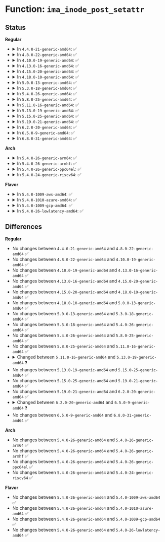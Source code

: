 # Function: <code>ima_inode_post_setattr</code>

## Status
<b>Regular</b>
<ul>
<li>
<details>
<summary>In <code>4.4.0-21-generic-amd64</code>: ✅</summary>

```c
void ima_inode_post_setattr(struct dentry * dentry)
```

```json
{
  "name": "ima_inode_post_setattr",
  "collision_type": "Unique Global",
  "inline_type": "No",
  "funcs": [
    {
      "addr": 18446744071582624000,
      "name": "ima_inode_post_setattr",
      "external": true,
      "loc": "security/integrity/ima/ima_appraise.c:315",
      "file": "security/integrity/ima/ima_appraise.c",
      "inline": "seen, unknown",
      "caller_inline": [],
      "caller_func": [
        "fs/attr.c:notify_change"
      ]
    }
  ],
  "symbols": [
    {
      "addr": 18446744071582624000,
      "name": "ima_inode_post_setattr",
      "section": ".text",
      "bind": "STB_GLOBAL",
      "size": 208
    }
  ]
}
```
</details>
</li>
<li>
<details>
<summary>In <code>4.8.0-22-generic-amd64</code>: ✅</summary>

```c
void ima_inode_post_setattr(struct dentry * dentry)
```

```json
{
  "name": "ima_inode_post_setattr",
  "collision_type": "Unique Global",
  "inline_type": "No",
  "funcs": [
    {
      "addr": 18446744071582873408,
      "name": "ima_inode_post_setattr",
      "external": true,
      "loc": "security/integrity/ima/ima_appraise.c:324",
      "file": "security/integrity/ima/ima_appraise.c",
      "inline": "seen, unknown",
      "caller_inline": [],
      "caller_func": [
        "fs/attr.c:notify_change"
      ]
    }
  ],
  "symbols": [
    {
      "addr": 18446744071582873408,
      "name": "ima_inode_post_setattr",
      "section": ".text",
      "bind": "STB_GLOBAL",
      "size": 210
    }
  ]
}
```
</details>
</li>
<li>
<details>
<summary>In <code>4.10.0-19-generic-amd64</code>: ✅</summary>

```c
void ima_inode_post_setattr(struct dentry * dentry)
```

```json
{
  "name": "ima_inode_post_setattr",
  "collision_type": "Unique Global",
  "inline_type": "No",
  "funcs": [
    {
      "addr": 18446744071582970912,
      "name": "ima_inode_post_setattr",
      "external": true,
      "loc": "security/integrity/ima/ima_appraise.c:324",
      "file": "security/integrity/ima/ima_appraise.c",
      "inline": "seen, unknown",
      "caller_inline": [],
      "caller_func": [
        "fs/attr.c:notify_change"
      ]
    }
  ],
  "symbols": [
    {
      "addr": 18446744071582970912,
      "name": "ima_inode_post_setattr",
      "section": ".text",
      "bind": "STB_GLOBAL",
      "size": 197
    }
  ]
}
```
</details>
</li>
<li>
<details>
<summary>In <code>4.13.0-16-generic-amd64</code>: ✅</summary>

```c
void ima_inode_post_setattr(struct dentry * dentry)
```

```json
{
  "name": "ima_inode_post_setattr",
  "collision_type": "Unique Global",
  "inline_type": "No",
  "funcs": [
    {
      "addr": 18446744071583021552,
      "name": "ima_inode_post_setattr",
      "external": true,
      "loc": "security/integrity/ima/ima_appraise.c:339",
      "file": "security/integrity/ima/ima_appraise.c",
      "inline": "seen, unknown",
      "caller_inline": [],
      "caller_func": [
        "fs/attr.c:notify_change"
      ]
    }
  ],
  "symbols": [
    {
      "addr": 18446744071583021552,
      "name": "ima_inode_post_setattr",
      "section": ".text",
      "bind": "STB_GLOBAL",
      "size": 198
    }
  ]
}
```
</details>
</li>
<li>
<details>
<summary>In <code>4.15.0-20-generic-amd64</code>: ✅</summary>

```c
void ima_inode_post_setattr(struct dentry * dentry)
```

```json
{
  "name": "ima_inode_post_setattr",
  "collision_type": "Unique Global",
  "inline_type": "No",
  "funcs": [
    {
      "addr": 18446744071583186624,
      "name": "ima_inode_post_setattr",
      "external": true,
      "loc": "security/integrity/ima/ima_appraise.c:343",
      "file": "security/integrity/ima/ima_appraise.c",
      "inline": "seen, unknown",
      "caller_inline": [],
      "caller_func": [
        "fs/attr.c:notify_change"
      ]
    }
  ],
  "symbols": [
    {
      "addr": 18446744071583186624,
      "name": "ima_inode_post_setattr",
      "section": ".text",
      "bind": "STB_GLOBAL",
      "size": 198
    }
  ]
}
```
</details>
</li>
<li>
<details>
<summary>In <code>4.18.0-10-generic-amd64</code>: ✅</summary>

```c
void ima_inode_post_setattr(struct dentry * dentry)
```

```json
{
  "name": "ima_inode_post_setattr",
  "collision_type": "Unique Global",
  "inline_type": "No",
  "funcs": [
    {
      "addr": 18446744071583393296,
      "name": "ima_inode_post_setattr",
      "external": true,
      "loc": "security/integrity/ima/ima_appraise.c:383",
      "file": "security/integrity/ima/ima_appraise.c",
      "inline": "seen, unknown",
      "caller_inline": [],
      "caller_func": [
        "fs/attr.c:notify_change"
      ]
    }
  ],
  "symbols": [
    {
      "addr": 18446744071583393296,
      "name": "ima_inode_post_setattr",
      "section": ".text",
      "bind": "STB_GLOBAL",
      "size": 144
    }
  ]
}
```
</details>
</li>
<li>
<details>
<summary>In <code>5.0.0-13-generic-amd64</code>: ✅</summary>

```c
void ima_inode_post_setattr(struct dentry * dentry)
```

```json
{
  "name": "ima_inode_post_setattr",
  "collision_type": "Unique Global",
  "inline_type": "No",
  "funcs": [
    {
      "addr": 18446744071583513216,
      "name": "ima_inode_post_setattr",
      "external": true,
      "loc": "security/integrity/ima/ima_appraise.c:393",
      "file": "security/integrity/ima/ima_appraise.c",
      "inline": "seen, unknown",
      "caller_inline": [],
      "caller_func": [
        "fs/attr.c:notify_change"
      ]
    }
  ],
  "symbols": [
    {
      "addr": 18446744071583513216,
      "name": "ima_inode_post_setattr",
      "section": ".text",
      "bind": "STB_GLOBAL",
      "size": 144
    }
  ]
}
```
</details>
</li>
<li>
<details>
<summary>In <code>5.3.0-18-generic-amd64</code>: ✅</summary>

```c
void ima_inode_post_setattr(struct dentry * dentry)
```

```json
{
  "name": "ima_inode_post_setattr",
  "collision_type": "Unique Global",
  "inline_type": "No",
  "funcs": [
    {
      "addr": 18446744071583700864,
      "name": "ima_inode_post_setattr",
      "external": true,
      "loc": "security/integrity/ima/ima_appraise.c:392",
      "file": "security/integrity/ima/ima_appraise.c",
      "inline": "seen, unknown",
      "caller_inline": [],
      "caller_func": [
        "fs/attr.c:notify_change"
      ]
    }
  ],
  "symbols": [
    {
      "addr": 18446744071583700864,
      "name": "ima_inode_post_setattr",
      "section": ".text",
      "bind": "STB_GLOBAL",
      "size": 140
    }
  ]
}
```
</details>
</li>
<li>
<details>
<summary>In <code>5.4.0-26-generic-amd64</code>: ✅</summary>

```c
void ima_inode_post_setattr(struct dentry * dentry)
```

```json
{
  "name": "ima_inode_post_setattr",
  "collision_type": "Unique Global",
  "inline_type": "No",
  "funcs": [
    {
      "addr": 18446744071583810080,
      "name": "ima_inode_post_setattr",
      "external": true,
      "loc": "security/integrity/ima/ima_appraise.c:489",
      "file": "security/integrity/ima/ima_appraise.c",
      "inline": "seen, unknown",
      "caller_inline": [],
      "caller_func": [
        "fs/attr.c:notify_change"
      ]
    }
  ],
  "symbols": [
    {
      "addr": 18446744071583810080,
      "name": "ima_inode_post_setattr",
      "section": ".text",
      "bind": "STB_GLOBAL",
      "size": 140
    }
  ]
}
```
</details>
</li>
<li>
<details>
<summary>In <code>5.8.0-25-generic-amd64</code>: ✅</summary>

```c
void ima_inode_post_setattr(struct dentry * dentry)
```

```json
{
  "name": "ima_inode_post_setattr",
  "collision_type": "Unique Global",
  "inline_type": "No",
  "funcs": [
    {
      "addr": 18446744071584204448,
      "name": "ima_inode_post_setattr",
      "external": true,
      "loc": "security/integrity/ima/ima_appraise.c:495",
      "file": "security/integrity/ima/ima_appraise.c",
      "inline": "seen, unknown",
      "caller_inline": [],
      "caller_func": [
        "fs/attr.c:notify_change"
      ]
    }
  ],
  "symbols": [
    {
      "addr": 18446744071584204448,
      "name": "ima_inode_post_setattr",
      "section": ".text",
      "bind": "STB_GLOBAL",
      "size": 237
    }
  ]
}
```
</details>
</li>
<li>
<details>
<summary>In <code>5.11.0-16-generic-amd64</code>: ✅</summary>

```c
void ima_inode_post_setattr(struct dentry * dentry)
```

```json
{
  "name": "ima_inode_post_setattr",
  "collision_type": "Unique Global",
  "inline_type": "No",
  "funcs": [
    {
      "addr": 18446744071584322832,
      "name": "ima_inode_post_setattr",
      "external": true,
      "loc": "security/integrity/ima/ima_appraise.c:511",
      "file": "security/integrity/ima/ima_appraise.c",
      "inline": "seen, unknown",
      "caller_inline": [],
      "caller_func": [
        "fs/attr.c:notify_change"
      ]
    }
  ],
  "symbols": [
    {
      "addr": 18446744071584322832,
      "name": "ima_inode_post_setattr",
      "section": ".text",
      "bind": "STB_GLOBAL",
      "size": 237
    }
  ]
}
```
</details>
</li>
<li>
<details>
<summary>In <code>5.13.0-19-generic-amd64</code>: ✅</summary>

```c
void ima_inode_post_setattr(struct user_namespace * mnt_userns, struct dentry * dentry)
```

```json
{
  "name": "ima_inode_post_setattr",
  "collision_type": "Unique Global",
  "inline_type": "No",
  "funcs": [
    {
      "addr": 18446744071584357392,
      "name": "ima_inode_post_setattr",
      "external": true,
      "loc": "security/integrity/ima/ima_appraise.c:514",
      "file": "security/integrity/ima/ima_appraise.c",
      "inline": "seen, unknown",
      "caller_inline": [],
      "caller_func": [
        "fs/attr.c:notify_change"
      ]
    }
  ],
  "symbols": [
    {
      "addr": 18446744071584357392,
      "name": "ima_inode_post_setattr",
      "section": ".text",
      "bind": "STB_GLOBAL",
      "size": 256
    }
  ]
}
```
</details>
</li>
<li>
<details>
<summary>In <code>5.15.0-25-generic-amd64</code>: ✅</summary>

```c
void ima_inode_post_setattr(struct user_namespace * mnt_userns, struct dentry * dentry)
```

```json
{
  "name": "ima_inode_post_setattr",
  "collision_type": "Unique Global",
  "inline_type": "No",
  "funcs": [
    {
      "addr": 18446744071584750032,
      "name": "ima_inode_post_setattr",
      "external": true,
      "loc": "security/integrity/ima/ima_appraise.c:526",
      "file": "security/integrity/ima/ima_appraise.c",
      "inline": "seen, unknown",
      "caller_inline": [],
      "caller_func": [
        "fs/attr.c:notify_change"
      ]
    }
  ],
  "symbols": [
    {
      "addr": 18446744071584750032,
      "name": "ima_inode_post_setattr",
      "section": ".text",
      "bind": "STB_GLOBAL",
      "size": 258
    }
  ]
}
```
</details>
</li>
<li>
<details>
<summary>In <code>5.19.0-21-generic-amd64</code>: ✅</summary>

```c
void ima_inode_post_setattr(struct user_namespace * mnt_userns, struct dentry * dentry)
```

```json
{
  "name": "ima_inode_post_setattr",
  "collision_type": "Unique Global",
  "inline_type": "No",
  "funcs": [
    {
      "addr": 18446744071585430944,
      "name": "ima_inode_post_setattr",
      "external": true,
      "loc": "security/integrity/ima/ima_appraise.c:634",
      "file": "security/integrity/ima/ima_appraise.c",
      "inline": "seen, unknown",
      "caller_inline": [],
      "caller_func": [
        "fs/attr.c:notify_change"
      ]
    }
  ],
  "symbols": [
    {
      "addr": 18446744071585430944,
      "name": "ima_inode_post_setattr",
      "section": ".text",
      "bind": "STB_GLOBAL",
      "size": 292
    }
  ]
}
```
</details>
</li>
<li>
<details>
<summary>In <code>6.2.0-20-generic-amd64</code>: ✅</summary>

```c
void ima_inode_post_setattr(struct user_namespace * mnt_userns, struct dentry * dentry)
```

```json
{
  "name": "ima_inode_post_setattr",
  "collision_type": "Unique Global",
  "inline_type": "No",
  "funcs": [
    {
      "addr": 18446744071586186736,
      "name": "ima_inode_post_setattr",
      "external": true,
      "loc": "security/integrity/ima/ima_appraise.c:634",
      "file": "security/integrity/ima/ima_appraise.c",
      "inline": "seen, unknown",
      "caller_inline": [],
      "caller_func": [
        "fs/attr.c:notify_change"
      ]
    }
  ],
  "symbols": [
    {
      "addr": 18446744071586186736,
      "name": "ima_inode_post_setattr",
      "section": ".text",
      "bind": "STB_GLOBAL",
      "size": 292
    }
  ]
}
```
</details>
</li>
<li>
<details>
<summary>In <code>6.5.0-9-generic-amd64</code>: ✅</summary>

```c
void ima_inode_post_setattr(struct mnt_idmap * idmap, struct dentry * dentry)
```

```json
{
  "name": "ima_inode_post_setattr",
  "collision_type": "Unique Global",
  "inline_type": "No",
  "funcs": [
    {
      "addr": 18446744071586424464,
      "name": "ima_inode_post_setattr",
      "external": true,
      "loc": "security/integrity/ima/ima_appraise.c:637",
      "file": "security/integrity/ima/ima_appraise.c",
      "inline": "seen, unknown",
      "caller_inline": [],
      "caller_func": [
        "fs/attr.c:notify_change"
      ]
    }
  ],
  "symbols": [
    {
      "addr": 18446744071586424464,
      "name": "ima_inode_post_setattr",
      "section": ".text",
      "bind": "STB_GLOBAL",
      "size": 292
    }
  ]
}
```
</details>
</li>
<li>
<details>
<summary>In <code>6.8.0-31-generic-amd64</code>: ✅</summary>

```c
void ima_inode_post_setattr(struct mnt_idmap * idmap, struct dentry * dentry)
```

```json
{
  "name": "ima_inode_post_setattr",
  "collision_type": "Unique Global",
  "inline_type": "No",
  "funcs": [
    {
      "addr": 18446744071586689488,
      "name": "ima_inode_post_setattr",
      "external": true,
      "loc": "security/integrity/ima/ima_appraise.c:638",
      "file": "security/integrity/ima/ima_appraise.c",
      "inline": "seen, unknown",
      "caller_inline": [],
      "caller_func": [
        "fs/attr.c:notify_change"
      ]
    }
  ],
  "symbols": [
    {
      "addr": 18446744071586689488,
      "name": "ima_inode_post_setattr",
      "section": ".text",
      "bind": "STB_GLOBAL",
      "size": 284
    }
  ]
}
```
</details>
</li>
</ul>
<b>Arch</b>
<ul>
<li>
<details>
<summary>In <code>5.4.0-26-generic-arm64</code>: ✅</summary>

```c
void ima_inode_post_setattr(struct dentry * dentry)
```

```json
{
  "name": "ima_inode_post_setattr",
  "collision_type": "Unique Global",
  "inline_type": "No",
  "funcs": [
    {
      "addr": 18446603336495614688,
      "name": "ima_inode_post_setattr",
      "external": true,
      "loc": "security/integrity/ima/ima_appraise.c:489",
      "file": "security/integrity/ima/ima_appraise.c",
      "inline": "seen, unknown",
      "caller_inline": [],
      "caller_func": [
        "fs/attr.c:notify_change"
      ]
    }
  ],
  "symbols": [
    {
      "addr": 18446603336495614688,
      "name": "ima_inode_post_setattr",
      "section": ".text",
      "bind": "STB_GLOBAL",
      "size": 240
    }
  ]
}
```
</details>
</li>
<li>
<details>
<summary>In <code>5.4.0-26-generic-armhf</code>: ✅</summary>

```c
void ima_inode_post_setattr(struct dentry * dentry)
```

```json
{
  "name": "ima_inode_post_setattr",
  "collision_type": "Unique Global",
  "inline_type": "No",
  "funcs": [
    {
      "addr": 3228974764,
      "name": "ima_inode_post_setattr",
      "external": true,
      "loc": "security/integrity/ima/ima_appraise.c:489",
      "file": "security/integrity/ima/ima_appraise.c",
      "inline": "seen, unknown",
      "caller_inline": [],
      "caller_func": [
        "fs/attr.c:notify_change"
      ]
    }
  ],
  "symbols": [
    {
      "addr": 3228974764,
      "name": "ima_inode_post_setattr",
      "section": ".text",
      "bind": "STB_GLOBAL",
      "size": 216
    }
  ]
}
```
</details>
</li>
<li>
<details>
<summary>In <code>5.4.0-26-generic-ppc64el</code>: ✅</summary>

```c
void ima_inode_post_setattr(struct dentry * dentry)
```

```json
{
  "name": "ima_inode_post_setattr",
  "collision_type": "Unique Global",
  "inline_type": "No",
  "funcs": [
    {
      "addr": 13835058055289731072,
      "name": "ima_inode_post_setattr",
      "external": true,
      "loc": "security/integrity/ima/ima_appraise.c:489",
      "file": "security/integrity/ima/ima_appraise.c",
      "inline": "seen, unknown",
      "caller_inline": [],
      "caller_func": [
        "fs/attr.c:notify_change"
      ]
    }
  ],
  "symbols": [
    {
      "addr": 13835058055289731072,
      "name": "ima_inode_post_setattr",
      "section": ".text",
      "bind": "STB_GLOBAL",
      "size": 316
    }
  ]
}
```
</details>
</li>
<li>
<details>
<summary>In <code>5.4.0-24-generic-riscv64</code>: ✅</summary>

```c
void ima_inode_post_setattr(struct dentry * dentry)
```

```json
{
  "name": "ima_inode_post_setattr",
  "collision_type": "Unique Global",
  "inline_type": "No",
  "funcs": [
    {
      "addr": 18446743936274775158,
      "name": "ima_inode_post_setattr",
      "external": true,
      "loc": "security/integrity/ima/ima_appraise.c:489",
      "file": "security/integrity/ima/ima_appraise.c",
      "inline": "seen, unknown",
      "caller_inline": [],
      "caller_func": [
        "fs/attr.c:notify_change"
      ]
    }
  ],
  "symbols": [
    {
      "addr": 18446743936274775158,
      "name": "ima_inode_post_setattr",
      "section": ".text",
      "bind": "STB_GLOBAL",
      "size": 170
    }
  ]
}
```
</details>
</li>
</ul>
<b>Flavor</b>
<ul>
<li>
<details>
<summary>In <code>5.4.0-1009-aws-amd64</code>: ✅</summary>

```c
void ima_inode_post_setattr(struct dentry * dentry)
```

```json
{
  "name": "ima_inode_post_setattr",
  "collision_type": "Unique Global",
  "inline_type": "No",
  "funcs": [
    {
      "addr": 18446744071583778816,
      "name": "ima_inode_post_setattr",
      "external": true,
      "loc": "security/integrity/ima/ima_appraise.c:489",
      "file": "security/integrity/ima/ima_appraise.c",
      "inline": "seen, unknown",
      "caller_inline": [],
      "caller_func": [
        "fs/attr.c:notify_change"
      ]
    }
  ],
  "symbols": [
    {
      "addr": 18446744071583778816,
      "name": "ima_inode_post_setattr",
      "section": ".text",
      "bind": "STB_GLOBAL",
      "size": 140
    }
  ]
}
```
</details>
</li>
<li>
<details>
<summary>In <code>5.4.0-1010-azure-amd64</code>: ✅</summary>

```c
void ima_inode_post_setattr(struct dentry * dentry)
```

```json
{
  "name": "ima_inode_post_setattr",
  "collision_type": "Unique Global",
  "inline_type": "No",
  "funcs": [
    {
      "addr": 18446744071583715872,
      "name": "ima_inode_post_setattr",
      "external": true,
      "loc": "security/integrity/ima/ima_appraise.c:489",
      "file": "security/integrity/ima/ima_appraise.c",
      "inline": "seen, unknown",
      "caller_inline": [],
      "caller_func": [
        "fs/attr.c:notify_change"
      ]
    }
  ],
  "symbols": [
    {
      "addr": 18446744071583715872,
      "name": "ima_inode_post_setattr",
      "section": ".text",
      "bind": "STB_GLOBAL",
      "size": 140
    }
  ]
}
```
</details>
</li>
<li>
<details>
<summary>In <code>5.4.0-1009-gcp-amd64</code>: ✅</summary>

```c
void ima_inode_post_setattr(struct dentry * dentry)
```

```json
{
  "name": "ima_inode_post_setattr",
  "collision_type": "Unique Global",
  "inline_type": "No",
  "funcs": [
    {
      "addr": 18446744071583762576,
      "name": "ima_inode_post_setattr",
      "external": true,
      "loc": "security/integrity/ima/ima_appraise.c:489",
      "file": "security/integrity/ima/ima_appraise.c",
      "inline": "seen, unknown",
      "caller_inline": [],
      "caller_func": [
        "fs/attr.c:notify_change"
      ]
    }
  ],
  "symbols": [
    {
      "addr": 18446744071583762576,
      "name": "ima_inode_post_setattr",
      "section": ".text",
      "bind": "STB_GLOBAL",
      "size": 140
    }
  ]
}
```
</details>
</li>
<li>
<details>
<summary>In <code>5.4.0-26-lowlatency-amd64</code>: ✅</summary>

```c
void ima_inode_post_setattr(struct dentry * dentry)
```

```json
{
  "name": "ima_inode_post_setattr",
  "collision_type": "Unique Global",
  "inline_type": "No",
  "funcs": [
    {
      "addr": 18446744071583863568,
      "name": "ima_inode_post_setattr",
      "external": true,
      "loc": "security/integrity/ima/ima_appraise.c:489",
      "file": "security/integrity/ima/ima_appraise.c",
      "inline": "seen, unknown",
      "caller_inline": [],
      "caller_func": [
        "fs/attr.c:notify_change"
      ]
    }
  ],
  "symbols": [
    {
      "addr": 18446744071583863568,
      "name": "ima_inode_post_setattr",
      "section": ".text",
      "bind": "STB_GLOBAL",
      "size": 140
    }
  ]
}
```
</details>
</li>
</ul>

## Differences
<b>Regular</b>
<ul>
<li>
No changes between <code>4.4.0-21-generic-amd64</code> and <code>4.8.0-22-generic-amd64</code> ✅
</li>
<li>
No changes between <code>4.8.0-22-generic-amd64</code> and <code>4.10.0-19-generic-amd64</code> ✅
</li>
<li>
No changes between <code>4.10.0-19-generic-amd64</code> and <code>4.13.0-16-generic-amd64</code> ✅
</li>
<li>
No changes between <code>4.13.0-16-generic-amd64</code> and <code>4.15.0-20-generic-amd64</code> ✅
</li>
<li>
No changes between <code>4.15.0-20-generic-amd64</code> and <code>4.18.0-10-generic-amd64</code> ✅
</li>
<li>
No changes between <code>4.18.0-10-generic-amd64</code> and <code>5.0.0-13-generic-amd64</code> ✅
</li>
<li>
No changes between <code>5.0.0-13-generic-amd64</code> and <code>5.3.0-18-generic-amd64</code> ✅
</li>
<li>
No changes between <code>5.3.0-18-generic-amd64</code> and <code>5.4.0-26-generic-amd64</code> ✅
</li>
<li>
No changes between <code>5.4.0-26-generic-amd64</code> and <code>5.8.0-25-generic-amd64</code> ✅
</li>
<li>
No changes between <code>5.8.0-25-generic-amd64</code> and <code>5.11.0-16-generic-amd64</code> ✅
</li>
<li>
<details>
<summary>Changed between <code>5.11.0-16-generic-amd64</code> and <code>5.13.0-19-generic-amd64</code> ❓</summary>
<ul>
<li>
<b>Param added. </b>
<code>struct user_namespace * mnt_userns</code>
</li>
<li>
<b>Param reordered. </b>
<code>dentry</code> ➡️ <code>mnt_userns, dentry</code>
</li>
</ul>
</details>
</li>
<li>
No changes between <code>5.13.0-19-generic-amd64</code> and <code>5.15.0-25-generic-amd64</code> ✅
</li>
<li>
No changes between <code>5.15.0-25-generic-amd64</code> and <code>5.19.0-21-generic-amd64</code> ✅
</li>
<li>
No changes between <code>5.19.0-21-generic-amd64</code> and <code>6.2.0-20-generic-amd64</code> ✅
</li>
<li>
<details>
<summary>Changed between <code>6.2.0-20-generic-amd64</code> and <code>6.5.0-9-generic-amd64</code> ❓</summary>
<ul>
<li>
<b>Param added. </b>
<code>struct mnt_idmap * idmap</code>
</li>
<li>
<b>Param removed. </b>
<code>struct user_namespace * mnt_userns</code>
</li>
</ul>
</details>
</li>
<li>
No changes between <code>6.5.0-9-generic-amd64</code> and <code>6.8.0-31-generic-amd64</code> ✅
</li>
</ul>
<b>Arch</b>
<ul>
<li>
No changes between <code>5.4.0-26-generic-amd64</code> and <code>5.4.0-26-generic-arm64</code> ✅
</li>
<li>
No changes between <code>5.4.0-26-generic-amd64</code> and <code>5.4.0-26-generic-armhf</code> ✅
</li>
<li>
No changes between <code>5.4.0-26-generic-amd64</code> and <code>5.4.0-26-generic-ppc64el</code> ✅
</li>
<li>
No changes between <code>5.4.0-26-generic-amd64</code> and <code>5.4.0-24-generic-riscv64</code> ✅
</li>
</ul>
<b>Flavor</b>
<ul>
<li>
No changes between <code>5.4.0-26-generic-amd64</code> and <code>5.4.0-1009-aws-amd64</code> ✅
</li>
<li>
No changes between <code>5.4.0-26-generic-amd64</code> and <code>5.4.0-1010-azure-amd64</code> ✅
</li>
<li>
No changes between <code>5.4.0-26-generic-amd64</code> and <code>5.4.0-1009-gcp-amd64</code> ✅
</li>
<li>
No changes between <code>5.4.0-26-generic-amd64</code> and <code>5.4.0-26-lowlatency-amd64</code> ✅
</li>
</ul>
